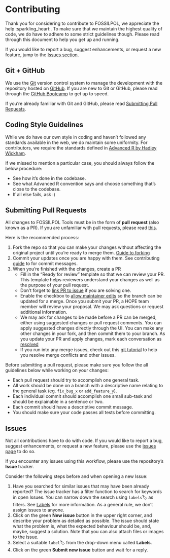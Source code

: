 
# Contributing

Thank you for considering to contribute to FOSSILPOL, we appreciate the
help :sparkling\_heart:. To make sure that we maintain the highest
quality of code, we do have to adhere to some strict guidelines though.
Please read through this document to help you get up and running.

If you would like to report a bug, suggest enhancements, or request a
new feature, jump to the [Issues section](#issues).

## Git + GitHub

We use the [Git](https://git-scm.com/) version control system to manage
the development with the repository hosted on
[GitHub](https://github.com). If you are new to Git or GitHub, please
read through the [GitHub
Bootcamp](https://help.github.com/categories/bootcamp/) to get up to
speed.

If you’re already familiar with Git and GitHub, please read [Submitting
Pull Requests](#submitting-pull-requests).

## Coding Style Guidelines

While we do have our own style in coding and haven’t followed any
standards available in the web, we do maintain some uniformity. For
contributors, we require the standards defined in [Advanced R by Hadley
Wickham](http://adv-r.had.co.nz/Style.html).

If we missed to mention a particular case, you should always follow the
below procedure:

-   See how it’s done in the codebase.
-   See what Advanced R convention says and choose something that’s
    close to the codebase.
-   If all else fails, ask :)

## Submitting Pull Requests

All changes to FOSSILPOL Tools must be in the form of **pull request**
(also known as a PR). If you are unfamiliar with pull requests, please
read
[this](https://git-scm.com/book/en/v2/GitHub-Contributing-to-a-Project%3E).

Here is the recommended process:

1.  Fork the repo so that you can make your changes without affecting
    the original project until you’re ready to merge them. [Guide to
    forking](https://docs.github.com/en/get-started/quickstart/fork-a-repo#fork-an-example-repository)
2.  Commit your updates once you are happy with them. See contributing
    [guide](https://github.com/atom/atom/blob/master/CONTRIBUTING.md#git-commit-messages)
    to for commit messages.
3.  When you’re finished with the changes, create a PR
    -   Fill in the “Ready for review” template so that we can review
        your PR. This template helps reviewers understand your changes
        as well as the purpose of your pull request.
    -   Don’t forget to [link PR to
        issue](https://docs.github.com/en/issues/tracking-your-work-with-issues/linking-a-pull-request-to-an-issue)
        if you are solving one.
    -   Enable the checkbox to [allow maintainer
        edits](https://docs.github.com/en/pull-requests/collaborating-with-pull-requests/working-with-forks/allowing-changes-to-a-pull-request-branch-created-from-a-fork)
        so the branch can be updated for a merge. Once you submit your
        PR, a HOPE team member will review your proposal. We may ask
        questions or request additional information.
    -   We may ask for changes to be made before a PR can be merged,
        either using suggested changes or pull request comments. You can
        apply suggested changes directly through the UI. You can make
        any other changes in your fork, and then commit them to your
        branch. As you update your PR and apply changes, mark each
        conversation as
        [resolved](https://docs.github.com/en/pull-requests/collaborating-with-pull-requests/reviewing-changes-in-pull-requests/commenting-on-a-pull-request#resolving-conversations)
    -   If you run into any merge issues, check out this [git
        tutorial](https://lab.github.com/githubtraining/managing-merge-conflicts)
        to help you resolve merge conflicts and other issues.

Before submitting a pull request, please make sure you follow the all
guidelines below while working on your changes:

-   Each pull request should try to accomplish one general task.
-   All work should be done on a branch with a descriptive name relating
    to the general task (eg. `fix_bug_x` or `add_feature_y`).
-   Each individual commit should accomplish one small sub-task and
    should be explainable in a sentence or two.
-   Each commit should have a descriptive commit message.
-   You should make sure your code passes all tests before committing.

## Issues

Not all contributions have to do with code. If you would like to report
a bug, suggest enhancements, or request a new feature, please use the
[issues page](https://github.com/HOPE-UIB-BIO/FOSSILPOL-workflow/issues)
to do so.

If you encounter any issues using this workflow, please use the
repository’s **Issue** tracker.

Consider the following steps before and when opening a new Issue:

1.  Have you searched for similar issues that may have been already
    reported? The issue tracker has a filter function to search for
    keywords in open Issues. You can narrow down the search using
    `labels`:label: as filters. See
    [Labels](https://docs.github.com/en/issues/using-labels-and-milestones-to-track-work/managing-labels)
    for more information. As a general rule, we don’t assign issues to
    anyone.
2.  Click on the green **New issue** button in the upper right corner,
    and describe your problem as detailed as possible. The issue should
    state what the problem is, what the expected behaviour should be,
    and, maybe, suggest a solution. Note that you can also attach files
    or images to the issue.
3.  Select a suitable `label`:label: from the drop-down menu called
    **Labels**.
4.  Click on the green **Submit new issue** button and wait for a reply.

